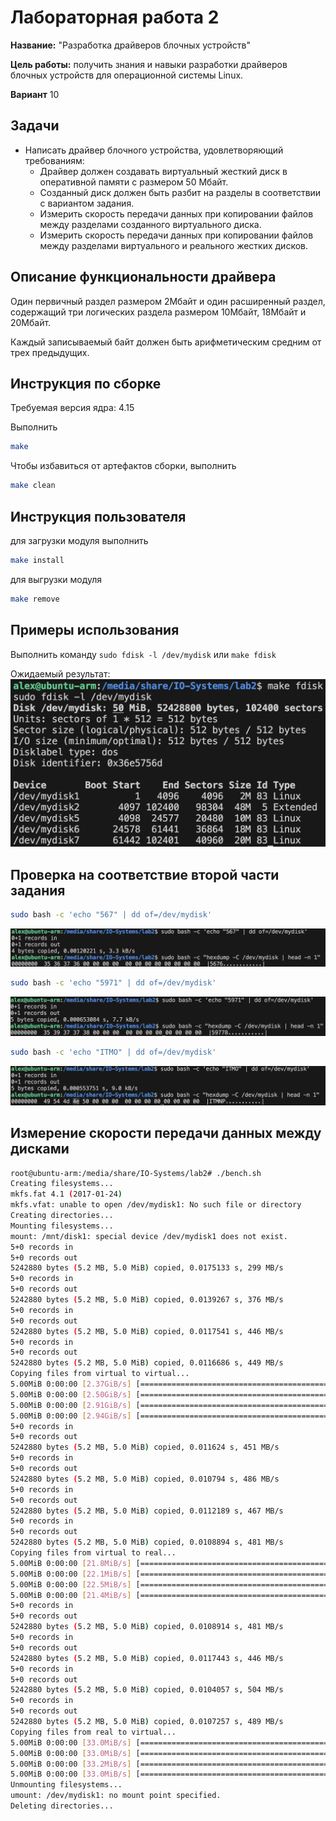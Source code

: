 # Лабораторная работа 2

**Название:** "Разработка драйверов блочных устройств"

**Цель работы:** получить знания и навыки разработки драйверов блочных устройств для операционной системы Linux.

**Вариант** 10

## Задачи

- Написать драйвер блочного устройства, удовлетворяющий
требованиям:
    - Драйвер должен создавать виртуальный жесткий диск в оперативной памяти с размером 50 Мбайт.
    - Созданный диск должен быть разбит на разделы в соответствии с вариантом задания.
    - Измерить скорость передачи данных при копировании файлов между разделами созданного виртуального диска.
    - Измерить скорость передачи данных при копировании файлов между разделами виртуального и реального жестких дисков.

## Описание функциональности драйвера

Один первичный раздел размером 2Мбайт и один расширенный раздел, содержащий три логических раздела размером 10Мбайт, 18Мбайт и 20Мбайт.

Каждый записываемый байт должен быть арифметическим средним от трех предыдущих.

## Инструкция по сборке

Требуемая версия ядра: 4.15

Выполнить

```bash
make
```

Чтобы избавиться от артефактов сборки, выполнить

```bash
make clean
```

## Инструкция пользователя

для загрузки модуля выполнить

```bash
make install
```

для выгрузки модуля

```bash
make remove
```

## Примеры использования

Выполнить команду `sudo fdisk -l /dev/mydisk` или `make fdisk`

Ожидаемый результат:
![fdisk](./img/fdisk.png)

## Проверка на соответствие второй части задания

```bash
sudo bash -c 'echo "567" | dd of=/dev/mydisk'
```

![part2-1](./img/part2-1.png)

```bash
sudo bash -c 'echo "5971" | dd of=/dev/mydisk'
```

![part2-2](./img/part2-2.png)

```bash
sudo bash -c 'echo "ITMO" | dd of=/dev/mydisk'
```

![part2-3](./img/part2-3.png)

## Измерение скорости передачи данных между дисками

```bash
root@ubuntu-arm:/media/share/IO-Systems/lab2# ./bench.sh 
Creating filesystems...
mkfs.fat 4.1 (2017-01-24)
mkfs.vfat: unable to open /dev/mydisk1: No such file or directory
Creating directories...
Mounting filesystems...
mount: /mnt/disk1: special device /dev/mydisk1 does not exist.
5+0 records in
5+0 records out
5242880 bytes (5.2 MB, 5.0 MiB) copied, 0.0175133 s, 299 MB/s
5+0 records in
5+0 records out
5242880 bytes (5.2 MB, 5.0 MiB) copied, 0.0139267 s, 376 MB/s
5+0 records in
5+0 records out
5242880 bytes (5.2 MB, 5.0 MiB) copied, 0.0117541 s, 446 MB/s
5+0 records in
5+0 records out
5242880 bytes (5.2 MB, 5.0 MiB) copied, 0.0116686 s, 449 MB/s
Copying files from virtual to virtual...
5.00MiB 0:00:00 [2.37GiB/s] [==================================================================================>] 100%
5.00MiB 0:00:00 [2.50GiB/s] [==================================================================================>] 100%
5.00MiB 0:00:00 [2.91GiB/s] [==================================================================================>] 100%
5.00MiB 0:00:00 [2.94GiB/s] [==================================================================================>] 100% 
5+0 records in
5+0 records out
5242880 bytes (5.2 MB, 5.0 MiB) copied, 0.011624 s, 451 MB/s
5+0 records in
5+0 records out
5242880 bytes (5.2 MB, 5.0 MiB) copied, 0.010794 s, 486 MB/s
5+0 records in
5+0 records out
5242880 bytes (5.2 MB, 5.0 MiB) copied, 0.0112189 s, 467 MB/s
5+0 records in
5+0 records out
5242880 bytes (5.2 MB, 5.0 MiB) copied, 0.0108894 s, 481 MB/s
Copying files from virtual to real...
5.00MiB 0:00:00 [21.8MiB/s] [==================================================================================>] 100%
5.00MiB 0:00:00 [22.1MiB/s] [==================================================================================>] 100%
5.00MiB 0:00:00 [22.5MiB/s] [==================================================================================>] 100%
5.00MiB 0:00:00 [21.4MiB/s] [==================================================================================>] 100%
5+0 records in
5+0 records out
5242880 bytes (5.2 MB, 5.0 MiB) copied, 0.0108914 s, 481 MB/s
5+0 records in
5+0 records out
5242880 bytes (5.2 MB, 5.0 MiB) copied, 0.0117443 s, 446 MB/s
5+0 records in
5+0 records out
5242880 bytes (5.2 MB, 5.0 MiB) copied, 0.0104057 s, 504 MB/s
5+0 records in
5+0 records out
5242880 bytes (5.2 MB, 5.0 MiB) copied, 0.0107257 s, 489 MB/s
Copying files from real to virtual...
5.00MiB 0:00:00 [33.0MiB/s] [==================================================================================>] 100% 
5.00MiB 0:00:00 [33.0MiB/s] [==================================================================================>] 100%
5.00MiB 0:00:00 [33.2MiB/s] [==================================================================================>] 100%
5.00MiB 0:00:00 [33.0MiB/s] [==================================================================================>] 100%
Unmounting filesystems...
umount: /dev/mydisk1: no mount point specified.
Deleting directories...
```
